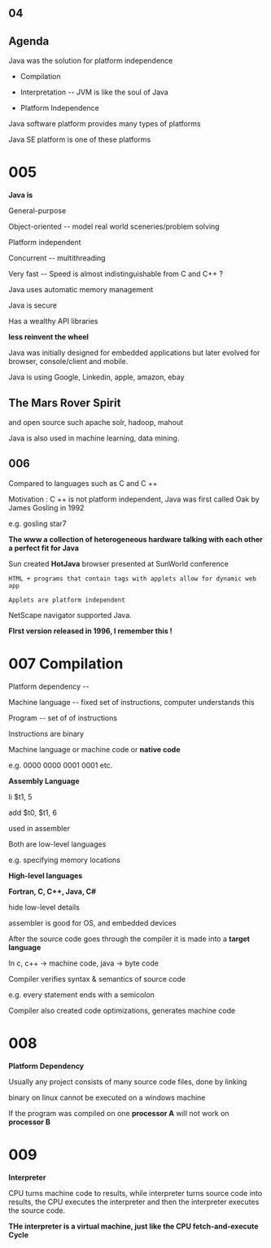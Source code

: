 ## 04

## Agenda 


Java was the solution for platform independence 

* Compilation

* Interpretation  -- JVM is like the soul of Java

* Platform Independence


Java software platform provides many types of platforms 

Java SE platform is one of these platforms

# 005

**Java is**

General-purpose 

Object-oriented -- model real world sceneries/problem solving

Platform independent 

Concurrent -- multithreading

Very fast -- Speed is almost indistinguishable from C and C++ ?

Java uses automatic memory management

Java is secure

Has a wealthy API libraries

**less reinvent the wheel**

Java was initially designed for embedded applications but later evolved for browser, console/client and mobile.

Java is using Google, Linkedin, apple, amazon, ebay 

## The Mars Rover Spirit

and open source such apache solr, hadoop, mahout

Java is also used in machine learning, data mining.

## 006

Compared to languages such as C and C ++

Motivation : C ++  is not platform independent, Java was first called Oak by James Gosling in 1992

e.g. gosling star7

**The www a collection of heterogeneous hardware talking with each other a perfect fit for Java**

Sun created **HotJava** browser presented at SunWorld conference

	HTML + programs that contain tags with applets allow for dynamic web app

	Applets are platform independent

NetScape navigator supported Java.

**FIrst version released in 1996, I remember this !**


# 007 Compilation

Platform dependency -- 

Machine language -- fixed set of instructions, computer understands this

Program -- set of of instructions

Instructions are binary

Machine language or machine code or **native code**

e.g. 0000 0000 0001 0001 etc.

**Assembly Language**

li $t1, 5

add $t0, $t1, 6 

used in assembler

Both are low-level languages

e.g. specifying memory locations 

**High-level languages** 

**Fortran, C, C++, Java, C#**

hide low-level details

assembler is good for OS, and embedded devices


After the source code goes through the compiler it is made into a **target language** 

In c, c++ -> machine code, java -> byte code

Compiler verifies syntax & semantics of source code

e.g. every statement ends with a semicolon

Compiler also created code optimizations, generates machine code

# 008

**Platform Dependency**

Usually any project consists of many source code files, done by linking

binary on linux cannot be executed on a windows machine 

If the program was compiled on one **processor A** will not work on **processor B**


# 009

**Interpreter**

CPU turns machine code to results, while interpreter turns source code into results, the CPU executes the interpreter and then the interpreter executes the source code.

**THe interpreter is a virtual machine, just like the CPU fetch-and-execute Cycle**







